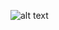 ![alt text](https://img.ifunny.co/images/39de19d116d68e2190ac007fc577485f3dfafd77c9dcd90ed79b867807a66a9a_1.jpg)
